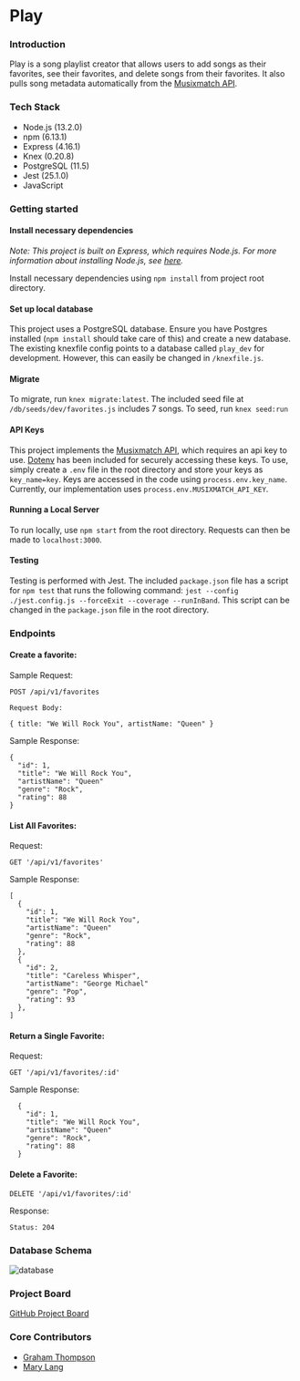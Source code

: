 # Play

### Introduction

Play is a song playlist creator that allows users to add songs as their favorites, see their favorites, and delete songs from their favorites. It also pulls song metadata automatically from the [Musixmatch API](https://developer.musixmatch.com/).

### Tech Stack

- Node.js (13.2.0)
- npm (6.13.1)
- Express (4.16.1)
- Knex (0.20.8)
- PostgreSQL (11.5)
- Jest (25.1.0)
- JavaScript

### Getting started

#### Install necessary dependencies

*Note: This project is built on Express, which requires Node.js. For more information about installing Node.js, see [here](https://nodejs.org/).*

Install necessary dependencies using `npm install` from project root directory.

#### Set up local database

This project uses a PostgreSQL database. Ensure you have Postgres installed (`npm install` should take care of this) and create a new database. The existing knexfile config points to a database called `play_dev` for development. However, this can easily be changed in `/knexfile.js`.

#### Migrate

To migrate, run `knex migrate:latest`. The included seed file at `/db/seeds/dev/favorites.js` includes 7 songs. To seed, run `knex seed:run`

#### API Keys

This project implements the [Musixmatch API](https://developer.musixmatch.com/), which requires an api key to use. [Dotenv](https://github.com/motdotla/dotenv) has been included for securely accessing these keys. To use, simply create a `.env` file in the root directory and store your keys as `key_name=key`. Keys are accessed in the code using `process.env.key_name`. Currently, our implementation uses `process.env.MUSIXMATCH_API_KEY`.

#### Running a Local Server

To run locally, use `npm start` from the root directory. Requests can then be made to `localhost:3000`.

#### Testing

Testing is performed with Jest. The included `package.json` file has a script for `npm test` that runs the following command: `jest --config ./jest.config.js --forceExit --coverage --runInBand`. This script can be changed in the `package.json` file in the root directory.

### Endpoints

#### Create a favorite:

Sample Request:
```
POST /api/v1/favorites

Request Body:

{ title: "We Will Rock You", artistName: "Queen" }
```

Sample Response:
```
{
  "id": 1,
  "title": "We Will Rock You",
  "artistName": "Queen"
  "genre": "Rock",
  "rating": 88
}
```

#### List All Favorites:

Request:
```
GET '/api/v1/favorites'
```

Sample Response:
```
[
  {
    "id": 1,
    "title": "We Will Rock You",
    "artistName": "Queen"
    "genre": "Rock",
    "rating": 88
  },
  {
    "id": 2,
    "title": "Careless Whisper",
    "artistName": "George Michael"
    "genre": "Pop",
    "rating": 93
  },
]
```

#### Return a Single Favorite:

Request:
```
GET '/api/v1/favorites/:id'
```

Sample Response:
```
  {
    "id": 1,
    "title": "We Will Rock You",
    "artistName": "Queen"
    "genre": "Rock",
    "rating": 88
  }
```

#### Delete a Favorite:

```
DELETE '/api/v1/favorites/:id'
```
Response:
```
Status: 204
```

### Database Schema

![database](https://i.imgur.com/Mtat975.png)

### Project Board

[GitHub Project Board](https://github.com/grwthomps/play/projects/1)

### Core Contributors

- [Graham Thompson](https://github.com/grwthomps)
- [Mary Lang](https://github.com/mcat56)
